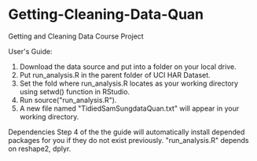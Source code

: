 # Getting-Cleaning-Data-Quan
Getting and Cleaning Data Course Project

User's Guide:
1. Download the data source and put into a folder on your local drive.
2. Put run_analysis.R in the parent folder of UCI HAR Dataset.
3. Set the fold where run_analysis.R locates as your working directory using setwd() function in RStudio.
4. Run source("run_analysis.R").
5. A new file named "TidiedSamSungdataQuan.txt" will appear in your working directory.

Dependencies
Step 4 of the the guide will automatically install depended packages for you if they do not exist previously.
"run_analysis.R" depends on reshape2, dplyr.
